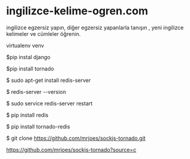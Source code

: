 ingilizce-kelime-ogren.com
==========================

ingilizce egzersiz yapın, diğer egzersiz yapanlarla tanışın , yeni  ingilizce kelimeler ve cümleler öğrenin.


virtualenv venv

$pip instal django

$pip install tornado 

$ sudo apt-get install redis-server

$ redis-server --version

$ sudo service redis-server restart

$ pip install redis

$ pip install tornado-redis

$ git clone https://github.com/mrjoes/sockjs-tornado.git

https://github.com/mrjoes/sockjs-tornado?source=c
